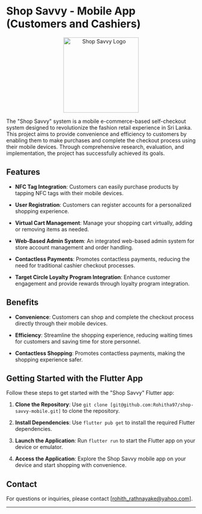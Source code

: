 # Shop Savvy - Mobile App (Customers and Cashiers)

<p align="center"><img src="https://github-production-user-asset-6210df.s3.amazonaws.com/73746343/278825737-a8735fd6-2da8-4111-8a32-393cd9d88a3e.png" width="200" alt="Shop Savvy Logo"></p>

The "Shop Savvy" system is a mobile e-commerce-based self-checkout system designed to revolutionize the fashion retail experience in Sri Lanka. This project aims to provide convenience and efficiency to customers by enabling them to make purchases and complete the checkout process using their mobile devices. Through comprehensive research, evaluation, and implementation, the project has successfully achieved its goals.

## Features

- **NFC Tag Integration**: Customers can easily purchase products by tapping NFC tags with their mobile devices.

- **User Registration**: Customers can register accounts for a personalized shopping experience.

- **Virtual Cart Management**: Manage your shopping cart virtually, adding or removing items as needed.

- **Web-Based Admin System**: An integrated web-based admin system for store account management and order handling.

- **Contactless Payments**: Promotes contactless payments, reducing the need for traditional cashier checkout processes.

- **Target Circle Loyalty Program Integration**: Enhance customer engagement and provide rewards through loyalty program integration.

## Benefits

- **Convenience**: Customers can shop and complete the checkout process directly through their mobile devices.

- **Efficiency**: Streamline the shopping experience, reducing waiting times for customers and saving time for store personnel.

- **Contactless Shopping**: Promotes contactless payments, making the shopping experience safer.

## Getting Started with the Flutter App

Follow these steps to get started with the "Shop Savvy" Flutter app:

1. **Clone the Repository**: Use `git clone [git@github.com:Rohitha97/shop-savvy-mobile.git]` to clone the repository.

2. **Install Dependencies**: Use `flutter pub get` to install the required Flutter dependencies.

3. **Launch the Application**: Run `flutter run` to start the Flutter app on your device or emulator.

4. **Access the Application**: Explore the Shop Savvy mobile app on your device and start shopping with convenience.

## Contact

For questions or inquiries, please contact [rohith_rathnayake@yahoo.com].

---
